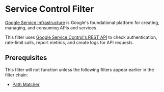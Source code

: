 # Service Control Filter

[Google Service Infrastructure](https://cloud.google.com/service-infrastructure/docs/overview)
is Google's foundational platform for creating, managing, and consuming APIs and services.

This filter uses [Google Service Control's REST API](https://cloud.google.com/service-infrastructure/docs/service-control/reference/rest/)
to check authentication, rate-limit calls, report metrics, and create logs for API requests.

## Prerequisites

This filter will not function unless the following filters appear earlier in the filter chain:

- [Path Matcher](../path_matcher/README.md)
